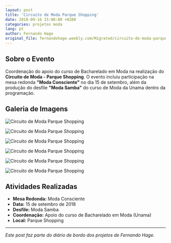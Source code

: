 ```yaml
---
layout: post
title: 'Circuito de Moda Parque Shopping'
date: 2018-09-16 15:00:00 +0200
categories: projetos moda
lang: pt
author: Fernando Hage
original_file: fernandohage.weebly.com/Migrated/circuito-de-moda-parque-shopping.html
---
```


## Sobre o Evento

Coordenação do apoio do curso de Bacharelado em Moda na realização do **Circuito de Moda - Parque Shopping**. O evento incluiu participação na mesa redonda **"Moda Consciente"** no dia 15 de setembro, além da produção do desfile **"Moda Samba"** do curso de Moda da Unama dentro da programação.

## Galeria de Imagens

![Circuito de Moda Parque Shopping](/assets/images/circuito-de-moda-parque-shopping-01.jpg)

![Circuito de Moda Parque Shopping](/assets/images/circuito-de-moda-parque-shopping-02.jpg)

![Circuito de Moda Parque Shopping](/assets/images/circuito-de-moda-parque-shopping-03.jpg)

![Circuito de Moda Parque Shopping](/assets/images/circuito-de-moda-parque-shopping-04.jpg)

![Circuito de Moda Parque Shopping](/assets/images/circuito-de-moda-parque-shopping-05.jpg)

![Circuito de Moda Parque Shopping](/assets/images/circuito-de-moda-parque-shopping-06.jpg)

## Atividades Realizadas

- **Mesa Redonda:** Moda Consciente
- **Data:** 15 de setembro de 2018
- **Desfile:** Moda Samba
- **Coordenação:** Apoio do curso de Bacharelado em Moda (Unama)
- **Local:** Parque Shopping

---

*Este post faz parte do diário de bordo dos projetos de Fernando Hage.*
